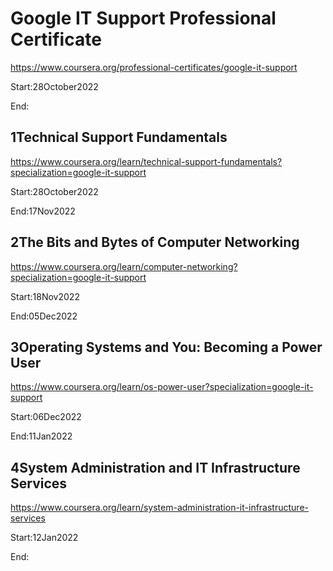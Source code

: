# Google IT Support Professional Certificate
https://www.coursera.org/professional-certificates/google-it-support

Start:28October2022

End:

## 1Technical Support Fundamentals

https://www.coursera.org/learn/technical-support-fundamentals?specialization=google-it-support

Start:28October2022

End:17Nov2022

## 2The Bits and Bytes of Computer Networking

https://www.coursera.org/learn/computer-networking?specialization=google-it-support

Start:18Nov2022

End:05Dec2022

## 3Operating Systems and You: Becoming a Power User

https://www.coursera.org/learn/os-power-user?specialization=google-it-support

Start:06Dec2022

End:11Jan2022

## 4System Administration and IT Infrastructure Services

https://www.coursera.org/learn/system-administration-it-infrastructure-services

Start:12Jan2022

End:
